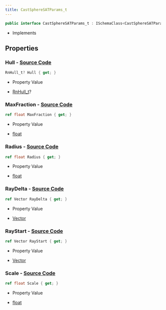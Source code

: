 ```yaml
---
title: CastSphereSATParams_t
---
```


```csharp
public interface CastSphereSATParams_t : ISchemaClass<CastSphereSATParams_t>, ISchemaField, ISchemaClass, INativeHandle
```

- Implements

## Properties

### **Hull** - [Source Code](https://github.com/swiftly-solution/swiftlys2/blob/main/managed/src/SwiftlyS2.Generated/Schemas/Interfaces/CastSphereSATParams_t.cs#L26)

```csharp
RnHull_t? Hull { get; }
```

- Property Value

- [RnHull_t](/docs/api/shared/schemadefinitions/rnhull_t)?

### **MaxFraction** - [Source Code](https://github.com/swiftly-solution/swiftlys2/blob/main/managed/src/SwiftlyS2.Generated/Schemas/Interfaces/CastSphereSATParams_t.cs#L22)

```csharp
ref float MaxFraction { get; }
```

- Property Value

- [float](https://learn.microsoft.com/dotnet/api/system.single)

### **Radius** - [Source Code](https://github.com/swiftly-solution/swiftlys2/blob/main/managed/src/SwiftlyS2.Generated/Schemas/Interfaces/CastSphereSATParams_t.cs#L20)

```csharp
ref float Radius { get; }
```

- Property Value

- [float](https://learn.microsoft.com/dotnet/api/system.single)

### **RayDelta** - [Source Code](https://github.com/swiftly-solution/swiftlys2/blob/main/managed/src/SwiftlyS2.Generated/Schemas/Interfaces/CastSphereSATParams_t.cs#L18)

```csharp
ref Vector RayDelta { get; }
```

- Property Value

- [Vector](/docs/api/shared/natives/vector)

### **RayStart** - [Source Code](https://github.com/swiftly-solution/swiftlys2/blob/main/managed/src/SwiftlyS2.Generated/Schemas/Interfaces/CastSphereSATParams_t.cs#L16)

```csharp
ref Vector RayStart { get; }
```

- Property Value

- [Vector](/docs/api/shared/natives/vector)

### **Scale** - [Source Code](https://github.com/swiftly-solution/swiftlys2/blob/main/managed/src/SwiftlyS2.Generated/Schemas/Interfaces/CastSphereSATParams_t.cs#L24)

```csharp
ref float Scale { get; }
```

- Property Value

- [float](https://learn.microsoft.com/dotnet/api/system.single)

